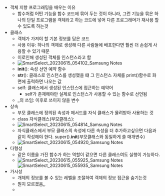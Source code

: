 - 객체 지향 프로그래밍을 배우는 이유
  -  함수처럼 어떤 기능을 함수 코드에 묶어 두는 것이 아니라, 그런 기능을 묶은 하나의 단일 프로그램을 객체라고 하는 코드에 넣어 다른 프로그래머가 재사용 할 수 있도록 하는것
- 클래스
  - 객체가 가져야 할 기본 정보를 담은 코드
  - 사용 이유: 하나의 객체로 생성해 다른 사람들에 배포한다면 훨씬 더 손쉽게 사용할 수 있기 때문
  - 이로인해 생성된 객체를 인스턴스라고 함
  - ![SmartSelect_20230615_054102_Samsung Notes](https://github.com/chris0825/TIL/assets/62418972/1bc15b4d-ba66-4b9f-b73d-17104daf49f3)
  - __init__(): 속성 선언 예약 함수
  - __str__(): 클래스로 인스턴스를 생성했을 떄 그 인스턴스 자체를 print()함수로 화면에 출력하면 나오는 값
  - self: 클래스에서 생성된 인스턴스에 접근하는 예약어
    - self가 존재해야만 실제로 인스턴스가 사용할 수 있는 함수로 선언됨
  - _의 쓰임: 이후로 쓰이지 않을 변수
- 상속
  - 부모 클래스에 정의된 속성과 메서드를 자식 클래스가 물려받아 사용하는 것
  - class 자식클래스(부모클래스):
  - ![SmartSelect_20230615_054814_Samsung Notes](https://github.com/chris0825/TIL/assets/62418972/ac609eb9-6f88-4e99-9c09-faa37a49352b)
  - 자식클래스에서 부모 클래스의 속성에 다른 속성을 더 추가하고싶으면 다음과 같이 작성해야 한다. super().__init__(부모클래스와 동일하게 쓸 매개변수)
  - ![SmartSelect_20230615_054920_Samsung Notes](https://github.com/chris0825/TIL/assets/62418972/13e3fb5a-7445-49ab-98d5-075e994d1ae3)
- 다형성
  - 같은 이름을 가진 함수가 하는 역할이 같으면 다른 클래스여도 실행이 가능하다.
  - ![SmartSelect_20230615_055925_Samsung Notes](https://github.com/chris0825/TIL/assets/62418972/3013ee38-6ad7-4ba0-b6e7-518d4d06d41d)![SmartSelect_20230615_055935_Samsung Notes](https://github.com/chris0825/TIL/assets/62418972/6b0c18c9-351c-419b-a0e8-e9b4bf49530e)
- 가시성
  - 개체의 정보를 볼 수 있는 레벨을 조절하여 객체의 정보 접근을 숨기는것
  - 뭔지 모르겠음,,
  - 

